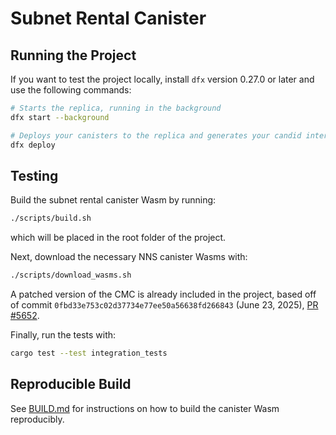 # Subnet Rental Canister

## Running the Project
If you want to test the project locally, install `dfx` version 0.27.0 or later and use the following commands:

```bash
# Starts the replica, running in the background
dfx start --background

# Deploys your canisters to the replica and generates your candid interface
dfx deploy
```

## Testing
Build the subnet rental canister Wasm by running:

```bash
./scripts/build.sh
```
which will be placed in the root folder of the project.

Next, download the necessary NNS canister Wasms with:

```bash
./scripts/download_wasms.sh
```
A patched version of the CMC is already included in the project, based off of commit `0fbd33e753c02d37734e77ee50a56638fd266843` (June 23, 2025), [PR #5652](https://github.com/dfinity/ic/pull/5652).

Finally, run the tests with:

```bash
cargo test --test integration_tests
```

## Reproducible Build
See [BUILD.md](BUILD.md) for instructions on how to build the canister Wasm reproducibly.
